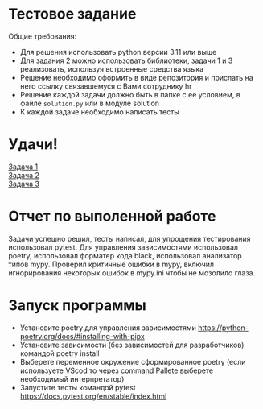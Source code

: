 # Тестовое задание  
Общие требования:
- Для решения использовать python версии 3.11 или выше
- Для задания 2 можно использовать библиотеки, задачи 1 и 3 реализовать, используя встроенные средства языка
- Решение необходимо оформить в виде репозитория и прислать на него ссылку связавшемуся с Вами сотруднику hr
- Решение каждой задачи должно быть в папке с ее условием, в файле `solution.py` или в модуле solution 
- К каждой задаче необходимо написать тесты  
# Удачи!

[Задача 1](task1/task1.md)   
[Задача 2](task2/task2.md)  
[Задача 3](task3/task3.md)


# Отчет по выполенной работе
Задачи успешно решил, тесты написал, для упрощения тестирования использовал pytest. Для управления зависимостями использовал poetry, использовал форматер кода black, использовал анализатор типов mypy. Проверил критичные ошибки в mypy, включил игнорирования некоторых ошибок в mypy.ini чтобы не мозолило глаза.
# Запуск программы
- Установите poetry для управления зависимостями https://python-poetry.org/docs/#installing-with-pipx
- Установите зависимости (без зависимостей для разработчиков) командой poetry install
- Выберете переменное окружение сформированное poetry (если используете VScod то через command Pallete выберете необходимый интерпретатор)
- Запустите тесты командой pytest https://docs.pytest.org/en/stable/index.html

